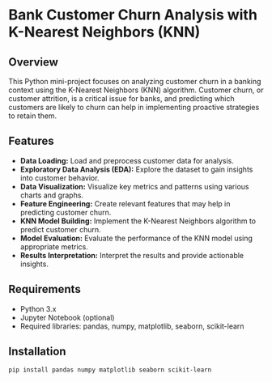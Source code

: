# Bank Customer Churn Analysis with K-Nearest Neighbors (KNN)

## Overview

This Python mini-project focuses on analyzing customer churn in a banking context using the K-Nearest Neighbors (KNN) algorithm. Customer churn, or customer attrition, is a critical issue for banks, and predicting which customers are likely to churn can help in implementing proactive strategies to retain them.

## Features

- **Data Loading:** Load and preprocess customer data for analysis.
- **Exploratory Data Analysis (EDA):** Explore the dataset to gain insights into customer behavior.
- **Data Visualization:** Visualize key metrics and patterns using various charts and graphs.
- **Feature Engineering:** Create relevant features that may help in predicting customer churn.
- **KNN Model Building:** Implement the K-Nearest Neighbors algorithm to predict customer churn.
- **Model Evaluation:** Evaluate the performance of the KNN model using appropriate metrics.
- **Results Interpretation:** Interpret the results and provide actionable insights.

## Requirements

- Python 3.x
- Jupyter Notebook (optional)
- Required libraries: pandas, numpy, matplotlib, seaborn, scikit-learn

## Installation

```bash
pip install pandas numpy matplotlib seaborn scikit-learn
